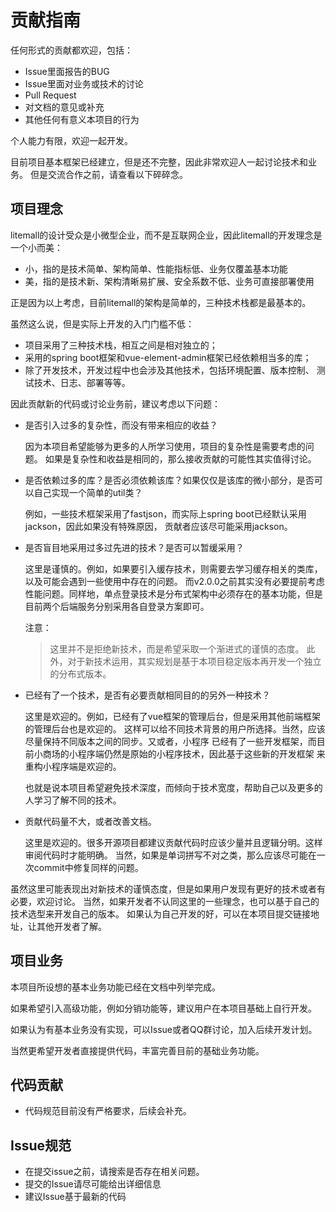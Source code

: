 # 贡献指南

任何形式的贡献都欢迎，包括：

* Issue里面报告的BUG
* Issue里面对业务或技术的讨论
* Pull Request
* 对文档的意见或补充
* 其他任何有意义本项目的行为

个人能力有限，欢迎一起开发。

目前项目基本框架已经建立，但是还不完整，因此非常欢迎人一起讨论技术和业务。
但是交流合作之前，请查看以下碎碎念。

## 项目理念

litemall的设计受众是小微型企业，而不是互联网企业，因此litemall的开发理念是一个小而美：

* 小，指的是技术简单、架构简单、性能指标低、业务仅覆盖基本功能
* 美，指的是技术新、架构清晰易扩展、安全系数不低、业务可直接部署使用

正是因为以上考虑，目前litemall的架构是简单的，三种技术栈都是最基本的。

虽然这么说，但是实际上开发的入门门槛不低：

* 项目采用了三种技术栈，相互之间是相对独立的；
* 采用的spring boot框架和vue-element-admin框架已经依赖相当多的库；
* 除了开发技术，开发过程中也会涉及其他技术，包括环境配置、版本控制、
  测试技术、日志、部署等等。

因此贡献新的代码或讨论业务前，建议考虑以下问题：

* 是否引入过多的复杂性，而没有带来相应的收益？

  因为本项目希望能够为更多的人所学习使用，项目的复杂性是需要考虑的问题。
  如果是复杂性和收益是相同的，那么接收贡献的可能性其实值得讨论。

* 是否依赖过多的库？是否必须依赖该库？如果仅仅是该库的微小部分，是否可以自己实现一个简单的util类？

  例如，一些技术框架采用了fastjson，而实际上spring boot已经默认采用jackson，因此如果没有特殊原因，
  贡献者应该尽可能采用jackson。

* 是否盲目地采用过多过先进的技术？是否可以暂缓采用？

  这里是谨慎的。例如，如果要引入缓存技术，则需要去学习缓存相关的类库，以及可能会遇到一些使用中存在的问题。
  而v2.0.0之前其实没有必要提前考虑性能问题。同样地，单点登录技术是分布式架构中必须存在的基本功能，但是
  目前两个后端服务分别采用各自登录方案即可。

  注意：
  > 这里并不是拒绝新技术，而是希望采取一个渐进式的谨慎的态度。
  > 此外，对于新技术运用，其实规划是基于本项目稳定版本再开发一个独立的分布式版本。

* 已经有了一个技术，是否有必要贡献相同目的的另外一种技术？

  这里是欢迎的。例如，已经有了vue框架的管理后台，但是采用其他前端框架的管理后台也是欢迎的。
  这样可以给不同技术背景的用户所选择。当然，应该尽量保持不同版本之间的同步。又或者，小程序
  已经有了一些开发框架，而目前小商场的小程序端仍然是原始的小程序技术，因此基于这些新的开发框架
  来重构小程序端是欢迎的。

  也就是说本项目希望避免技术深度，而倾向于技术宽度，帮助自己以及更多的人学习了解不同的技术。

* 贡献代码量不大，或者改善文档。

  这里是欢迎的。很多开源项目都建议贡献代码时应该少量并且逻辑分明。这样审阅代码时才能明确。
  当然，如果是单词拼写不对之类，那么应该尽可能在一次commit中修复同样的问题。

虽然这里可能表现出对新技术的谨慎态度，但是如果用户发现有更好的技术或者有必要，欢迎讨论。
当然，如果开发者不认同这里的一些理念，也可以基于自己的技术选型来开发自己的版本。
如果认为自己开发的好，可以在本项目提交链接地址，让其他开发者了解。

## 项目业务

本项目所设想的基本业务功能已经在文档中列举完成。

如果希望引入高级功能，例如分销功能等，建议用户在本项目基础上自行开发。

如果认为有基本业务没有实现，可以Issue或者QQ群讨论，加入后续开发计划。

当然更希望开发者直接提供代码，丰富完善目前的基础业务功能。

## 代码贡献

* 代码规范目前没有严格要求，后续会补充。

## Issue规范

* 在提交issue之前，请搜索是否存在相关问题。
* 提交的Issue请尽可能给出详细信息
* 建议Issue基于最新的代码